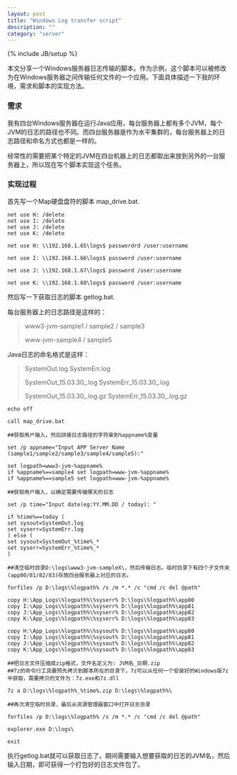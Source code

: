 ```yaml
---
layout: post
title: "Windows Log transfer script"
description: ""
category: "server"
---
```

{% include JB/setup %}

本文分享一个Windows服务器日志传输的脚本。作为示例，这个脚本可以被修改为在Windows服务器之间传输任何文件的一个应用。下面具体描述一下我的环境，需求和脚本的实现方法。

<!-- more -->

### 需求

我有四台Windows服务器在运行Java应用，每台服务器上都有多个JVM，每个JVM的日志的路径也不同。而四台服务器是作为水平集群的，每台服务器上的日志路径和命名方式也都是一样的。

经常性的需要把某个特定的JVM在四台机器上的日志都取出来放到另外的一台服务器上，所以现在写个脚本实现这个任务。

### 实现过程

首先写一个Map硬盘盘符的脚本 map_drive.bat.


	net use H: /delete
	net use I: /delete
	net use J: /delete
	net use K: /delete

	net use H: \\192.168.1.65\logs$ passwordrd /user:username

	net use I: \\192.168.1.66\logs$ password /user:username

	net use J: \\192.168.1.67\logs$ password /user:username

	net use K: \\192.168.1.68\logs$ password /user:username


然后写一下获取日志的脚本 getlog.bat.

每台服务器上的日志路径是这样的：

> www3-jvm-sample1 / sample2 / sample3
> 
> www-jvm-sample4 / sample5

Java日志的命名格式是这样：

> SystemOut.log SystemErr.log
> 
> SystemOut_15.03.30_.log SystemErr_15.03.30_.log 
> 
> SystemOut_15.03.30_.log.gz SystemErr_15.03.30_.log.gz


	echo off
	
	call map_drive.bat
	
	##获取用户输入，然后拼接日志路径的字符串到%appname%变量

	set /p appname="Input APP Server Name (sample1/sample2/sample3/sample4/sample5):"

	set logpath=www3-jvm-%appname%
	if %appname%==sample4 set logpath=www-jvm-%appname%
	if %appname%==sample5 set logpath=www-jvm-%appname%

	##获取用户输入，以确定需要传输哪天的日志
	
	set /p time="Input date(eg:YY.MM.DD / today): "

	if %time%==today (
	set sysout=SystemOut.log
	set syserr=SystemErr.log
	) else (
	set sysout=SystemOut_%time%_*
	set syserr=SystemErr_%time%_*
	)

	##清空临时目录D:\logs\www3-jvm-sampleX\，然后传输日志。临时目录下有四个子文件夹(app80/81/82/83)存放四台服务器上对应的日志。

	forfiles /p D:\logs\%logpath% /s /m *.* /c "cmd /c del @path"

	copy H:\App_Logs\%logpath%\%syserr% D:\logs\%logpath%\app80
	copy I:\App_Logs\%logpath%\%syserr% D:\logs\%logpath%\app81
	copy J:\App_Logs\%logpath%\%syserr% D:\logs\%logpath%\app82
	copy K:\App_Logs\%logpath%\%syserr% D:\logs\%logpath%\app83

	copy H:\App_Logs\%logpath%\%sysout% D:\logs\%logpath%\app80
	copy I:\App_Logs\%logpath%\%sysout% D:\logs\%logpath%\app81
	copy J:\App_Logs\%logpath%\%sysout% D:\logs\%logpath%\app82
	copy K:\App_Logs\%logpath%\%sysout% D:\logs\%logpath%\app83

	##把日志文件压缩成zip格式，文件名定义为: JVM名_日期.zip
	##7z的命令行工具要预先拷贝到脚本所在的目录下，7z可以从任何一个安装好的Windows版7z中获取，需要拷贝的文件为：7z.exe和7z.dll
	
	7z a D:\logs\%logpath%_%time%.zip D:\logs\%logpath%\

	##再次清空临时目录，最后从资源管理器窗口中打开日志目录
	
	forfiles /p D:\logs\%logpath% /s /m *.* /c "cmd /c del @path"

	explorer.exe D:\logs\

	exit


执行getlog.bat就可以获取日志了。期间需要输入想要获取的日志的JVM名，然后输入日期，即可获得一个打包好的日志文件包了。